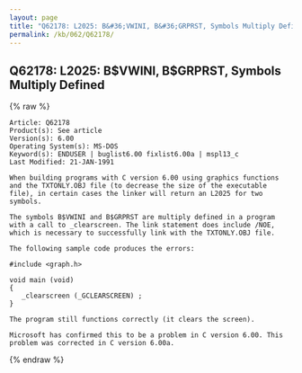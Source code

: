 ```yaml
---
layout: page
title: "Q62178: L2025: B&#36;VWINI, B&#36;GRPRST, Symbols Multiply Defined"
permalink: /kb/062/Q62178/
---
```


## Q62178: L2025: B&#36;VWINI, B&#36;GRPRST, Symbols Multiply Defined

{% raw %}

	Article: Q62178
	Product(s): See article
	Version(s): 6.00
	Operating System(s): MS-DOS
	Keyword(s): ENDUSER | buglist6.00 fixlist6.00a | mspl13_c
	Last Modified: 21-JAN-1991
	
	When building programs with C version 6.00 using graphics functions
	and the TXTONLY.OBJ file (to decrease the size of the executable
	file), in certain cases the linker will return an L2025 for two
	symbols.
	
	The symbols B$VWINI and B$GRPRST are multiply defined in a program
	with a call to _clearscreen. The link statement does include /NOE,
	which is necessary to successfully link with the TXTONLY.OBJ file.
	
	The following sample code produces the errors:
	
	#include <graph.h>
	
	void main (void)
	{
	   _clearscreen (_GCLEARSCREEN) ;
	}
	
	The program still functions correctly (it clears the screen).
	
	Microsoft has confirmed this to be a problem in C version 6.00. This
	problem was corrected in C version 6.00a.

{% endraw %}
